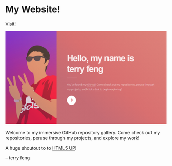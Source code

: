 # My Website!
[Visit!](https://terryzfeng.github.io)

![Site](/personal_images/site.jpg)

Welcome to my immersive GitHub repository gallery. Come check out my repositories, peruse through my projects, and explore my work!

A huge shoutout to to [HTML5 UP](https://html5up.net/)!

&ndash; terry feng

